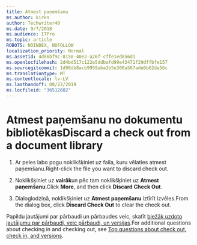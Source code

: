 ```yaml
---
title: Atmest paņemšanu
ms.author: kirks
author: Techwriter40
ms.date: 9/7/2018
ms.audience: ITPro
ms.topic: article
ROBOTS: NOINDEX, NOFOLLOW
localization_priority: Normal
ms.assetid: 4d86bf9c-8158-40e2-a26f-cffe1ed856d1
ms.openlocfilehash: 2d4bd517c122e5ddbafd99e43471f29dffbfe157
ms.sourcegitcommit: 1d98db8acb9959aba3b5e308a567ade6b62da56c
ms.translationtype: MT
ms.contentlocale: lv-LV
ms.lasthandoff: 08/22/2019
ms.locfileid: "36512682"
---
```

# <a name="discard-a-check-out-from-a-document-library"></a><span data-ttu-id="b7c02-102">Atmest paņemšanu no dokumentu bibliotēkas</span><span class="sxs-lookup"><span data-stu-id="b7c02-102">Discard a check out from a document library</span></span>

1. <span data-ttu-id="b7c02-103">Ar peles labo pogu noklikšķiniet uz faila, kuru vēlaties atmest paņemšanu.</span><span class="sxs-lookup"><span data-stu-id="b7c02-103">Right-click the file you want to discard check out.</span></span>
    
2. <span data-ttu-id="b7c02-104">Noklikšķiniet uz **vairāk**un pēc tam noklikšķiniet uz **Atmest paņemšanu**.</span><span class="sxs-lookup"><span data-stu-id="b7c02-104">Click **More**, and then click **Discard Check Out**.</span></span> 
    
3. <span data-ttu-id="b7c02-105">Dialoglodziņā, noklikšķiniet uz **Atmest paņemšanu** iztīrīt izvēles.</span><span class="sxs-lookup"><span data-stu-id="b7c02-105">From the dialog box, click **Discard Check Out** to clear the check out.</span></span> 
    
<span data-ttu-id="b7c02-106">Papildu jautājumi par pārbaudi un pārbaudes veic, skatīt [biežāk uzdoto jautājumu par pārbaudi, veic pārbaudi, un versijas](https://go.microsoft.com/fwlink/?linkid=2018786).</span><span class="sxs-lookup"><span data-stu-id="b7c02-106">For additional questions about checking in and checking out, see [Top questions about check out, check in, and versions](https://go.microsoft.com/fwlink/?linkid=2018786).</span></span>
  

